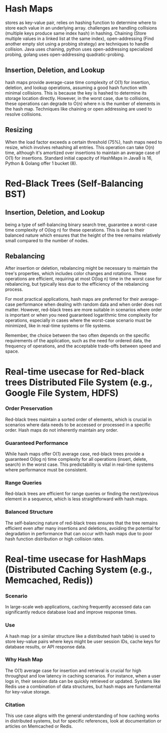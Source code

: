 # Hash Maps
stores as key-value pair, relies on hashing function to determine where to store each value in an underlying array. challenges are handling collisions (multiple keys produce same index hash) in hashing. Chaining (Store multiple values in a linked list at the same index), open-addressing (Find another empty slot using a probing strategy) are techniques to handle collision. Java uses chaining, python uses open-addressing specialized probing, golang uses open-addressing quadratic-probing.
## Insertion, Deletion, and Lookup
 hash maps provide average-case time complexity of O(1) for insertion, deletion, and lookup operations, assuming a good hash function with minimal collisions. This is because the key is hashed to determine its storage location directly. However, in the worst case, due to collisions, these operations can degrade to O(n) where n is the number of elements in the hash map. Techniques like chaining or open addressing are used to resolve collisions.
## Resizing
 When the load factor exceeds a certain threshold (75%), hash maps need to resize, which involves rehashing all entries. This operation can take O(n) time, although it's amortized over insertions to maintain an average case of O(1) for insertions. 
Standard initial capacity of HashMaps in Java8 is 16, Python & Golang offer 1 bucket (8).

# Red-Black Trees (Self-Balancing BST)
## Insertion, Deletion, and Lookup
 being a type of self-balancing binary search tree, guarantee a worst-case time complexity of O(log n) for these operations. This is due to their balanced nature which ensures that the height of the tree remains relatively small compared to the number of nodes.
## Rebalancing
 After insertion or deletion, rebalancing might be necessary to maintain the tree's properties, which includes color changes and rotations. These operations are efficient, requiring at most O(log n) time in the worst case for rebalancing, but typically less due to the efficiency of the rebalancing process.

For most practical applications, hash maps are preferred for their average-case performance when dealing with random data and when order does not matter. However, red-black trees are more suitable in scenarios where order is important or when you need guaranteed logarithmic time complexity for operations, especially in cases where the worst-case scenario must be minimized, like in real-time systems or file systems. 

Remember, the choice between the two often depends on the specific requirements of the application, such as the need for ordered data, the frequency of operations, and the acceptable trade-offs between speed and space.

# Real-time usecase for Red-black trees Distributed File System (e.g., Google File System, HDFS)
### Order Preservation
 Red-black trees maintain a sorted order of elements, which is crucial in scenarios where data needs to be accessed or processed in a specific order. Hash maps do not inherently maintain any order.
### Guaranteed Performance
 While hash maps offer O(1) average case, red-black trees provide a guaranteed O(log n) time complexity for all operations (insert, delete, search) in the worst case. This predictability is vital in real-time systems where performance must be consistent.
### Range Queries
 Red-black trees are efficient for range queries or finding the next/previous element in a sequence, which is less straightforward with hash maps.
### Balanced Structure
 The self-balancing nature of red-black trees ensures that the tree remains efficient even after many insertions and deletions, avoiding the potential for degradation in performance that can occur with hash maps due to poor hash function distribution or high collision rates.

 # Real-time usecase for HashMaps (Distributed Caching System (e.g., Memcached, Redis))
 ### Scenario
  In large-scale web applications, caching frequently accessed data can significantly reduce database load and improve response times. 
### Use
 A hash map (or a similar structure like a distributed hash table) is used to store key-value pairs where keys might be user session IDs, cache keys for database results, or API response data. 
### Why Hash Map
 The O(1) average case for insertion and retrieval is crucial for high throughput and low latency in caching scenarios. For instance, when a user logs in, their session data can be quickly retrieved or updated. Systems like Redis use a combination of data structures, but hash maps are fundamental for key-value storage.
### Citation
 This use case aligns with the general understanding of how caching works in distributed systems, but for specific references, look at documentation or articles on Memcached or Redis.
